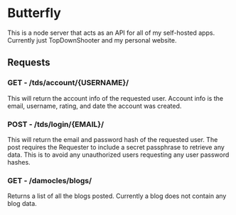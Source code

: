 # Butterfly
This is a node server that acts as an API for all of my self-hosted apps. Currently just TopDownShooter and my personal website. 

## Requests

### GET - /tds/account/{USERNAME}/
This will return the account info of the requested user.
Account info is the email, username, rating, and date the account was created.

### POST - /tds/login/{EMAIL}/
This will return the email and password hash of the requested user. The post requires the Requester to include a secret passphrase to retrieve any data. This is to avoid any unauthorized users requesting any user password hashes.

### GET - /damocles/blogs/
Returns a list of all the blogs posted. Currently a blog does not contain any blog data.